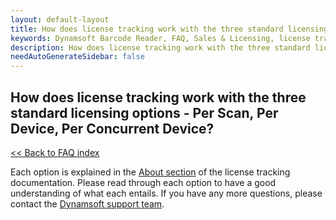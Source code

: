 ```yaml
---
layout: default-layout
title: How does license tracking work with the three standard licensing options - Per Scan, Per Device, Per Concurrent Device?
keywords: Dynamsoft Barcode Reader, FAQ, Sales & Licensing, license tracking
description: How does license tracking work with the three standard licensing options - Per Scan, Per Device, Per Concurrent Device?
needAutoGenerateSidebar: false
---
```


## How does license tracking work with the three standard licensing options - Per Scan, Per Device, Per Concurrent Device?

[<< Back to FAQ index](index.md)

Each option is explained in the [About section](https://www.dynamsoft.com/license-server/docs/about/licensetypes.html?ver=latest) of the license tracking documentation. Please read through each option to have a good understanding of what each entails. If you have any more questions, please contact the [Dynamsoft support team](https://www.dynamsoft.com/company/contact/).

